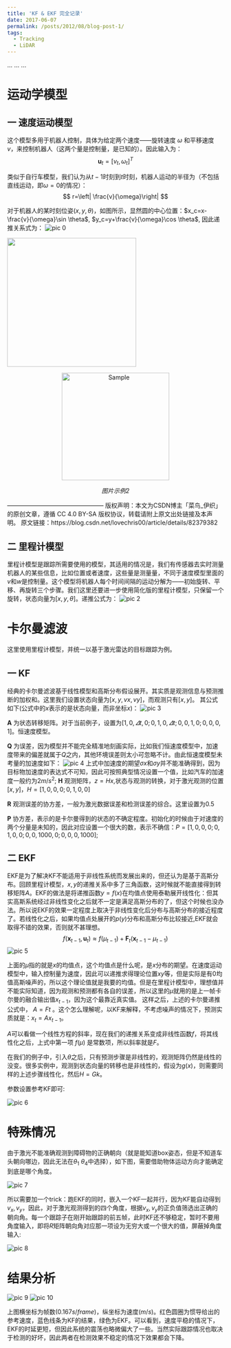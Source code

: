 ```yaml
---
title: 'KF & EKF 完全记录'
date: 2017-06-07
permalink: /posts/2012/08/blog-post-1/
tags:
  - Tracking
  - LiDAR
---
```


...
...
...

运动学模型
======

一 速度运动模型
------
这个模型多用于机器人控制，具体为给定两个速度——旋转速度 $\omega$ 和平移速度 $v$，来控制机器人（这两个量是控制量，是已知的）。因此输入为：
$$
\textbf{u}_t=\left[v_t,\omega_t\right]^T
$$

类似于自行车模型，我们认为从$t-1$时刻到$t$时刻，机器人运动的半径为（不包括直线运动，即$\omega=0$的情况）：
$$
r=\left| \frac{v}{\omega}\right|
$$

对于机器人的某时刻位姿$(x,y,\theta)$，如图所示，显然圆的中心位置：$x_c=x-\frac{v}{\omega}\sin \theta$, $y_c=y+\frac{v}{\omega}\cos \theta$, 因此递推关系式为：
![pic 0](/../images/blog1_0.png)
<!-- ![pic 1](/../images/blog1_1.png) -->
<a href="url"><img src="/../images/blog1_1.png" align="center" height="300" ></a>
<p align="center">
	<img src="/../images/blog1_1.png" alt="Sample"  width="250">
	<p align="center">
		<em>图片示例2</em>
	</p>
</p>
————————————————
版权声明：本文为CSDN博主「菜鸟_伊织」的原创文章，遵循 CC 4.0 BY-SA 版权协议，转载请附上原文出处链接及本声明。
原文链接：https://blog.csdn.net/lovechris00/article/details/82379382

二 里程计模型
------
里程计模型是跟踪所需要使用的模型，其适用的情况是，我们有传感器去实时测量机器人的某些信息，比如位置或者速度，这些量是测量量，不同于速度模型里面的$v$和$w$是控制量。这个模型将机器人每个时间间隔的运动分解为——初始旋转、平移、再旋转三个步骤。我们这里还要进一步使用简化版的里程计模型，只保留一个旋转，状态向量为$[x,y,\theta]$。递推公式为：
![pic 2](/../images/blog1_2.png)

卡尔曼滤波
======
这里使用里程计模型，并统一以基于激光雷达的目标跟踪为例。

一 KF
------
经典的卡尔曼滤波基于线性模型和高斯分布假设展开。其实质是观测信息与预测推断的加权和。这里我们设置状态向量为$[x, y, vx, vy]$，而观测只有$[x, y]$。
其公式如下(公式中的$x$表示的是状态向量，而非坐标$x$)：
![pic 3](/../images/blog1_3.png)

$\textbf{A}$ 为状态转移矩阵。对于当前例子，设置为$[1, 0, \varDelta t, 0; 0, 1, 0, \varDelta t; 0, 0, 1, 0; 0, 0, 0, 1]$。恒速度模型。

$\textbf{Q}$ 为误差，因为模型并不能完全精准地刻画实际，比如我们恒速度模型中，加速度带来的偏差就属于$Q$之内，其他环境误差则太小可忽略不计。由此恒速度模型未考量的加速度如下：
![pic 4](/../images/blog1_4.png)
上式中加速度的期望$\sigma x$和$\sigma y$并不能准确得到，因为目标物加速度的表达式不可知，因此可按照典型情况设置一个值，比如汽车的加速度一般约为$2m/s^2$;
$\textbf{H}$ 观测矩阵，$z = Hx$,状态与观测的转换，对于激光观测的位置$[x,y]$，$H = [1,0,0,0;0,1,0,0]$

$\textbf{R}$ 观测误差的协方差，一般为激光数据误差和检测误差的综合。这里设置为0.5

$\textbf{P}$ 协方差，表示的是卡尔曼得到的状态的不确定程度。初始化的时候由于对速度的两个分量是未知的，因此对应设置一个很大的数，表示不确信：$P = [1, 0, 0, 0; 0, 1, 0, 0;0, 0, 1000, 0; 0, 0, 0, 1000]$;


二 EKF
------
EKF是为了解决KF不能适用于非线性系统而发展出来的，但还认为是基于高斯分布。回顾里程计模型，$x,y$的递推关系中多了三角函数，这时候就不能直接得到转移矩阵$A$。EKF的做法是将递推函数$y=f(x)$在均值点使用泰勒展开线性化：但其实高斯系统经过非线性变化之后就不一定是满足高斯分布的了，但这个时候也没办法。所以说EKF的效果一定程度上取决于非线性变化后分布与高斯分布的接近程度了。若线性化之后，如果均值点处展开的$p(y)$分布和高斯分布比较接近,EKF就会取得不错的效果，否则就不甚理想。
$$
f(\textbf{x}_{t-1}, \textbf{u}_t)\approx f(\mu _{t-1})+\textbf{F}_t(\textbf{x}_{t-1}-\mu_{t-1})
$$
![pic 5](/../images/blog1_5.png)

上面的$\mu$指的就是$x$的均值点，这个均值点是什么呢，是$x$分布的期望。在速度运动模型中，输入控制量为速度，因此可以递推求得理论位置$xy$等，但是实际是有$0$均值高斯噪声的，所以这个理论值就是我要的均值。但是在里程计模型中，理想值并不能实际知道，因为观测和预测都有各自的误差，所以这里的$\mu$就用的是上一帧卡尔曼的融合输出值$x_{t-1}$，因为这个最靠近真实值。
这样之后，上述的卡尔曼递推公式中， $A = Ft$ 。这个怎么理解呢，以KF来解释，不考虑噪声的情况下，预测实质就是：$x_t=Ax_{t-1}$。

$A$可以看做一个线性方程的斜率，现在我们的递推关系变成非线性函数$f$，将其线性化之后，上式中第一项 $f(\mu)$ 是常数项，所以斜率就是$F$。

在我们的例子中，引入$\theta$之后，只有预测步骤是非线性的，观测矩阵仍然是线性的没变。很多实例中，观测到状态向量的转移也是非线性的，假设为$g(x)$，则需要同样的上述步骤线性化，然后$H = Gk$。

参数设置参考KF即可:

![pic 6](/../images/blog1_6.png)

特殊情况
======
由于激光不能准确观测到障碍物的正确朝向（就是能知道box姿态，但是不知道车头朝向哪边，因此无法在$\theta_1~\theta_4$中选择），如下图，需要借助物体运动方向才能确定到底是哪个角度。

![pic 7](/../images/blog1_7.png)

所以需要加一个trick：跑EKF的同时，嵌入一个KF一起并行，因为KF能自动得到$v_x,v_y$，因此，对于激光观测得到的四个角度，根据$v_x,v_y$的正负值筛选出正确的朝向角。每一个跟踪子在刚开始跟踪的前五帧，此时KF还不够稳定，暂时不要用角度输入，即将$R$矩阵朝向角对应那一项设为无穷大或一个很大的值，屏蔽掉角度输入:

![pic 8](/../images/blog1_8.png)

结果分析
======
![pic 9](/../images/blog1_9.png)
![pic 10](/../images/blog1_10.png)

上图横坐标为帧数$(0.167s/frame)$，纵坐标为速度$(m/s)$。红色圆圈为惯导给出的参考速度，蓝色线条为KF的结果，绿色为EKF。可以看到，速度平稳的情况下，EKF的时延更短，但因此系统的震荡也略微偏大了一些。当然实际跟踪情况也取决于检测的好坏，因此两者在检测效果不稳定的情况下效果都会下降。

